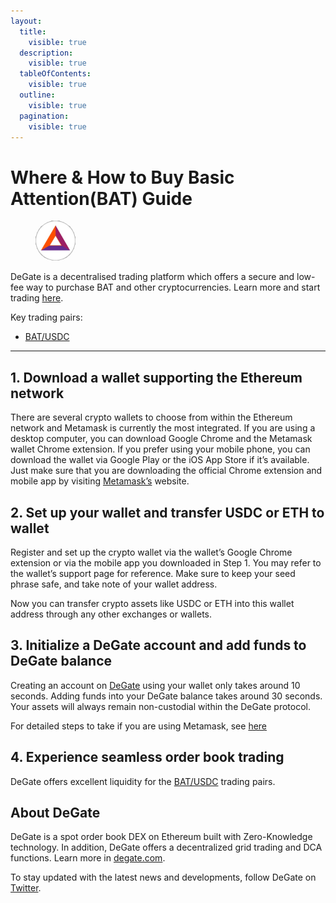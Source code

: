 ```yaml
---
layout:
  title:
    visible: true
  description:
    visible: true
  tableOfContents:
    visible: true
  outline:
    visible: true
  pagination:
    visible: true
---
```


# Where & How to Buy Basic Attention(BAT) Guide

<figure><img src="../.gitbook/assets/bat_0x0d8775f648430679a709e98d2b0cb6250d2887ef1716284663694.jpg" alt="BAT" width="64" style="border-radius: 50%;"><figcaption></figcaption></figure>

DeGate is a decentralised trading platform which offers a secure and low-fee way to purchase BAT and other cryptocurrencies. Learn more and start trading [here](https://app.degate.com/trade/USDC/0x0d8775f648430679a709e98d2b0cb6250d2887ef?utm_source=howtobuy).&#x20;

Key trading pairs:

* [BAT/USDC](https://app.degate.com/trade/USDC/0x0d8775f648430679a709e98d2b0cb6250d2887ef?utm_source=howtobuy)

***

## 1. Download a wallet supporting the Ethereum network

There are several crypto wallets to choose from within the Ethereum network and Metamask is currently the most integrated. If you are using a desktop computer, you can download Google Chrome and the Metamask wallet Chrome extension. If you prefer using your mobile phone, you can download the wallet via Google Play or the iOS App Store if it’s available. Just make sure that you are downloading the official Chrome extension and mobile app by visiting [Metamask’s](https://metamask.io/) website.

## 2. Set up your wallet and transfer USDC or ETH to wallet

Register and set up the crypto wallet via the wallet’s Google Chrome extension or via the mobile app you downloaded in Step 1. You may refer to the wallet’s support page for reference. Make sure to keep your seed phrase safe, and take note of your wallet address.&#x20;

Now you can transfer crypto assets like USDC or ETH into this wallet address through any other exchanges or wallets.

## 3. Initialize a DeGate account and add funds to DeGate balance

Creating an account on [DeGate](https://app.degate.com/?utm_source=BAT_howtobuy) using your wallet only takes around 10 seconds. Adding funds into your DeGate balance takes around 30 seconds. Your assets will always remain non-custodial within the DeGate protocol.

For detailed steps to take if you are using Metamask, see [here](https://docs.degate.com/v/product_en/main-features/wallet-connectivity/metamask)

## 4. Experience seamless order book trading

DeGate offers excellent liquidity for the [BAT/USDC](https://app.degate.com/trade/USDC/0x0d8775f648430679a709e98d2b0cb6250d2887ef?utm_source=howtobuy) trading pairs.&#x20;

## About DeGate

DeGate is a spot order book DEX on Ethereum built with Zero-Knowledge technology. In addition, DeGate offers a decentralized grid trading and DCA functions.  Learn more in [degate.com](https://degate.com/?utm_source=BAT_howtobuy).

To stay updated with the latest news and developments, follow DeGate on [Twitter](https://twitter.com/degatedex).
